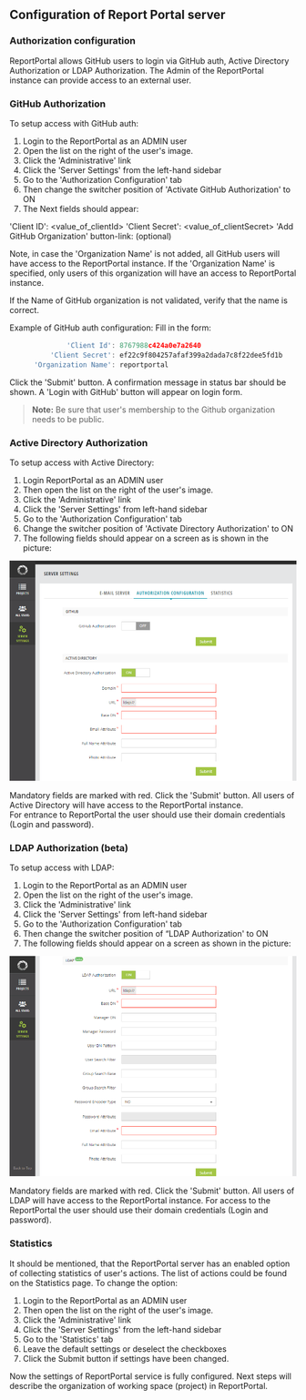 ## Configuration of Report Portal server

### Authorization configuration
ReportPortal allows GitHub users to login via GitHub auth, Active Directory Authorization or LDAP Authorization.
The Admin of the ReportPortal instance can provide access to an external user. 

### GitHub Authorization
To setup access with GitHub auth:
1. Login to the ReportPortal as an ADMIN user
2. Open the list on the right of the user's image.
3. Click the 'Administrative' link 
4. Click the 'Server Settings' from the left-hand sidebar
5. Go to the 'Authorization Configuration' tab
6. Then change the switcher position of 'Activate GitHub Authorization' to ON
7. The Next fields should appear:

  'Client ID': <value_of_clientId>
  'Client Secret': <value_of_clientSecret>
  'Add GitHub Organization' button-link: (optional)

Note, in case the 'Organization Name' is not added, all GitHub users will have access to the ReportPortal instance.
If the 'Organization Name' is specified, only users of this organization will have an access to ReportPortal instance.

If the Name of GitHub organization is not validated, verify that the name is correct.

Example of GitHub auth configuration:
 Fill in the form:
 ```javascript 
               'Client Id': 8767988c424a0e7a2640
           'Client Secret': ef22c9f804257afaf399a2dada7c8f22dee5fd1b
       'Organization Name': reportportal
  ```
 Click the 'Submit' button.
 A confirmation message in status bar should be shown.
 A 'Login with GitHub' button will appear on login form.
 
 >**Note:** Be sure that user's membership to the Github organization needs to be public.
 
 ### Active Directory Authorization
To setup access with Active Directory:
1. Login ReportPortal as an ADMIN user
2. Then open the list on the right of the user's image.
3. Click the 'Administrative' link
4. Click the 'Server Settings' from left-hand sidebar
5. Go to the 'Authorization Configuration' tab
6. Change the switcher position of 'Activate Directory Authorization' to ON
7. The following fields should appear on a screen as is shown in the picture:

[ ![active_directory.png](Images/userGuide/gettingStarted/active_directory.png) ](Images/userGuide/gettingStarted/active_directory.png)

Mandatory fields are marked with red. 
Click the 'Submit' button.
All users of Active Directory will have access to the ReportPortal instance.  
For entrance to ReportPortal the user should use their domain credentials (Login and password).

### LDAP Authorization (beta)
To setup access with LDAP:
1. Login to the ReportPortal as an ADMIN user
2. Open the list on the right of the user's image.
3. Click the 'Administrative' link
4. Click the 'Server Settings' from left-hand sidebar
5. Go to the 'Authorization Configuration' tab
6. Then change the switcher position of “LDAP Authorization' to ON
7. The following fields should appear on a screen as shown in the picture:

[ ![LDAP.png](Images/userGuide/gettingStarted/LDAP.png) ](Images/userGuide/gettingStarted/LDAP.png)

Mandatory fields are marked with red. 
Click the 'Submit' button.
All users of LDAP will have access to the ReportPortal instance. For access to the ReportPortal the user should use their domain credentials (Login and password).


### Statistics
It should be mentioned, that the ReportPortal server has an enabled option of collecting statistics of user's actions.
The list of actions could be found on the Statistics page.
To change the option:
1. Login to the ReportPortal as an ADMIN user
2. Then open the list on the right of the user's image.
3. Click the 'Administrative' link 
4. Click the 'Server Settings' from the left-hand sidebar
5. Go to the 'Statistics' tab
6. Leave the default settings or deselect the checkboxes
7. Click the Submit button if settings have been changed.

Now the settings of ReportPortal service is fully configured.
Next steps will describe the organization of working space (project) in ReportPortal.
